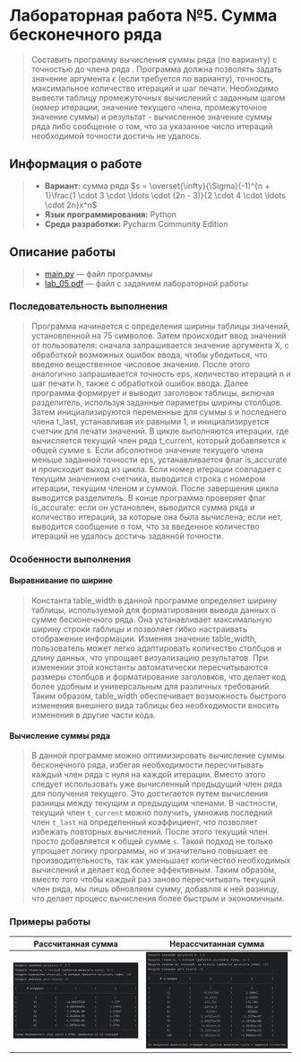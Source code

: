 # Лабораторная работа №5. Сумма бесконечного ряда

> Составить программу вычисления суммы ряда (по варианту) с точностью до члена  ряда . Программа должна позволять задать значение аргумента $\epsilon$ (если требуется по варианту), точность, максимальное количество итераций и шаг печати. Необходимо вывести таблицу промежуточных вычислений с заданным шагом (номер итерации, значение текущего члена, промежуточное значение суммы) и результат - вычисленное значение суммы ряда либо сообщение о том, что за указанное число итераций необходимой точности достичь не удалось.

## Информация о работе
> - **Вариант:** сумма ряда $s = \overset{\infty}{\Sigma}(-1)^{n + 1}\frac{1 \cdot 3 \cdot \ldots \cdot (2n - 3)}{2 \cdot 4 \cdot \ldots \cdot 2n}x^n$
> - **Язык программирования:** Python
> - **Среда разработки:** Pycharm Community Edition

## Описание работы
> - [main.py](https://github.com/Kori-Tamashi/bmstu/blob/first_semester/first_semester/programming/lab_05/code/main.py) — файл программы
> - [lab_05.pdf](https://github.com/Kori-Tamashi/bmstu/blob/first_semester/first_semester/programming/lab_05/documents/lab_05.pdf) — файл с заданием лабораторной работы

### Последовательность выполнения

> Программа начинается с определения ширины таблицы значений, установленной на 75 символов. Затем происходит ввод значений от пользователя: сначала запрашивается значение аргумента X, с обработкой возможных ошибок ввода, чтобы убедиться, что введено вещественное числовое значение. После этого аналогично запрашивается точность eps, количество итераций n и шаг печати h, также с обработкой ошибок ввода. Далее программа формирует и выводит заголовок таблицы, включая разделитель, используя заданные параметры ширины столбцов. Затем инициализируются переменные для суммы s и последнего члена t_last, устанавливая их равными 1, и инициализируется счетчик для печати значений. В цикле выполняются итерации, где вычисляется текущий член ряда t_current, который добавляется к общей сумме s. Если абсолютное значение текущего члена меньше заданной точности eps, устанавливается флаг is_accurate и происходит выход из цикла. Если номер итерации совпадает с текущим значением счетчика, выводится строка с номером итерации, текущим членом и суммой. После завершения цикла выводится разделитель. В конце программа проверяет флаг is_accurate: если он установлен, выводится сумма ряда и количество итераций, за которые она была вычислена; если нет, выводится сообщение о том, что за введенное количество итераций не удалось достичь заданной точности.

### Особенности выполнения

#### Выравнивание по ширине

> Константа table_width в данной программе определяет ширину таблицы, используемой для форматирования вывода данных о сумме бесконечного ряда. Она устанавливает максимальную ширину строки таблицы и позволяет гибко настраивать отображение информации. Изменяя значение table_width, пользователь может легко адаптировать количество столбцов и длину данных, что упрощает визуализацию результатов. При изменении этой константы автоматически пересчитываются размеры столбцов и форматирование заголовков, что делает код более удобным и универсальным для различных требований. Таким образом, table_width обеспечивает возможность быстрого изменения внешнего вида таблицы без необходимости вносить изменения в другие части кода.

#### Вычисление суммы ряда

> В данной программе можно оптимизировать вычисление суммы бесконечного ряда, избегая необходимости пересчитывать каждый член ряда с нуля на каждой итерации. Вместо этого следует использовать уже вычисленный предыдущий член ряда для получения текущего. Это достигается путем вычисления разницы между текущим и предыдущим членами. В частности, текущий член `t_current` можно получить, умножив последний член `t_last` на определенный коэффициент, что позволяет избежать повторных вычислений. После этого текущий член просто добавляется к общей сумме `s`. Такой подход не только упрощает логику программы, но и значительно повышает ее производительность, так как уменьшает количество необходимых вычислений и делает код более эффективным. Таким образом, вместо того чтобы каждый раз заново пересчитывать текущий член ряда, мы лишь обновляем сумму, добавляя к ней разницу, что делает процесс вычисления более быстрым и экономичным.

### Примеры работы

|       Рассчитанная сумма       |      Нерассчитанная сумма      |
|:-----------------------------:|:-----------------------------:|
| ![example](images/image1.jpg) | ![example](images/image2.jpg) |

